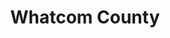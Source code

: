 ---
title: "Whatcom County"
hashtag: "whatcom-county"
subdivision-of:
  - Washington
tags:
  - County
  - Washington
---